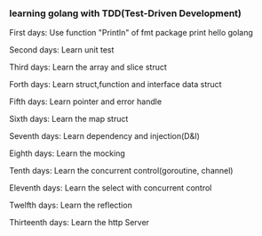 ### learning golang with TDD(Test-Driven Development)

First days:
Use function "Println" of fmt package print hello golang

Second days:
Learn unit test

Third days:
Learn the array and slice struct

Forth days:
Learn struct,function and interface data struct

Fifth days:
Learn pointer and error handle

Sixth days:
Learn the map struct

Seventh days:
Learn dependency and injection(D&I)

Eighth days:
Learn the mocking

Tenth days:
Learn the concurrent control(goroutine, channel)

Eleventh days:
Learn the select with concurrent control

Twelfth days:
Learn the reflection

Thirteenth days:
Learn the http Server
